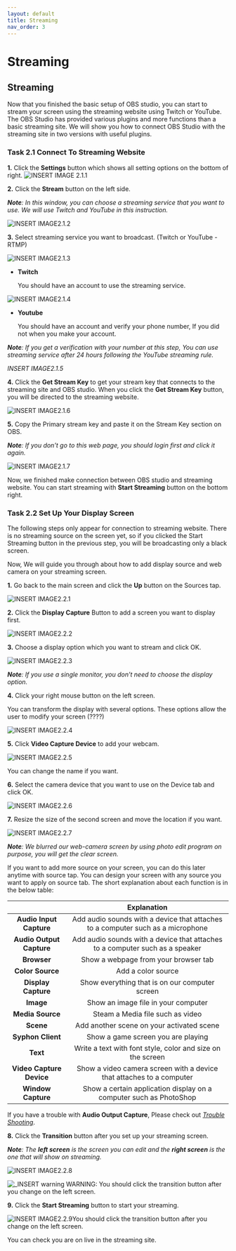 ```yaml
---
layout: default
title: Streaming
nav_order: 3
---
```

 
# Streaming #

## Streaming ##

Now that you finished the basic setup of OBS studio, you can start to stream your screen using the streaming website using Twitch or YouTube. The OBS Studio has provided various plugins and more functions than a basic streaming site. We will show you how to connect OBS Studio with the streaming site in two versions with useful plugins.

### Task 2.1 Connect To Streaming Website ###

**1.** Click the **Settings** button which shows all setting options on the bottom of right.
![_INSERT IMAGE 2.1.1_](https://github.com/kailinwei/using-OBS/blob/gh-pages/assets/images/task2.1.1.png?raw=true "OBS Studio Website")    

**2.** Click the **Stream** button on the left side. 

<em>**Note**: In this window, you can choose a streaming service that you want to use. We will use Twitch and YouTube in this instruction.</em>

![_INSERT IMAGE2.1.2_](https://github.com/kailinwei/using-OBS/blob/gh-pages/assets/images/task2.1.2.png?raw=true "OBS Studio Website")

**3.** Select streaming service you want to broadcast. (Twitch or YouTube - RTMP)

![_INSERT IMAGE2.1.3_](https://github.com/kailinwei/using-OBS/blob/gh-pages/assets/images/task2.1.3.png?raw=true "OBS Studio Website")

* **Twitch**

    
    You should have an account to use the streaming service.


![_INSERT IMAGE2.1.4_](https://github.com/kailinwei/using-OBS/blob/gh-pages/assets/images/task2.1.4.png?raw=true "OBS Studio Website")


* **Youtube**

    You should have an account and verify your phone number, If you did not when you make your account.
    
<em>**Note**: If you get a verification with your number at this step, You can use streaming service after 24 hours following the YouTube streaming rule.</em>

_INSERT IMAGE2.1.5_

**4.** Click the **Get Stream Key** to get your stream key that connects to the streaming site and OBS studio. 
When you click the **Get Stream Key** button, you will be directed to the streaming website. 

![_INSERT IMAGE2.1.6_](https://github.com/kailinwei/using-OBS/blob/gh-pages/assets/images/task2.1.6.png?raw=true "OBS Studio Website")

**5.** Copy the Primary stream key and paste it on the Stream Key section on OBS.

<em>**Note**: If you don’t go to this web page, you should login first and click it again.</em>


![_INSERT IMAGE2.1.7_](https://github.com/kailinwei/using-OBS/blob/gh-pages/assets/images/task2.1.7.png?raw=true "OBS Studio Website")

Now, we finished make connection between OBS studio and streaming website. You can start streaming with **Start Streaming** button on the bottom right.


### Task 2.2 Set Up Your Display Screen ###

The following steps only appear for connection to streaming website. There is no streaming source on the screen yet, so if you clicked the Start Streaming button in the previous step, you will be broadcasting only a black screen.

Now, We will guide you through about how to add display source and web camera on your streaming screen. 


**1.** Go back to the main screen and click the **Up** button on the Sources tap.

![_INSERT IMAGE2.2.1_](https://github.com/kailinwei/using-OBS/blob/gh-pages/assets/images/task2.2.1.png?raw=true "OBS Studio Website")

**2.** Click the **Display Capture** Button to add a screen you want to display first. 

![_INSERT IMAGE2.2.2_](https://github.com/kailinwei/using-OBS/blob/gh-pages/assets/images/task2.2.2.png?raw=true "OBS Studio Website")

**3.** Choose a display option which you want to stream and click OK.

![_INSERT IMAGE2.2.3_](https://github.com/kailinwei/using-OBS/blob/gh-pages/assets/images/task2.2.3.png?raw=true "OBS Studio Website")

<em>**Note**: If you use a single monitor, you don’t need to choose the display option. </em>

**4.** Click your right mouse button on the left screen. 

You can transform the display with several options. These options allow the user to modify your screen (????)


![_INSERT IMAGE2.2.4_](https://github.com/kailinwei/using-OBS/blob/gh-pages/assets/images/task2.2.4.png?raw=true "OBS Studio Website")



**5.** Click **Video Capture Device** to add your webcam. 


![_INSERT IMAGE2.2.5_](https://github.com/kailinwei/using-OBS/blob/gh-pages/assets/images/task2.2.5.png?raw=true "OBS Studio Website")

You can change the name if you want.

**6.** Select the camera device that you want to use on the Device tab and click OK.


![_INSERT IMAGE2.2.6_](https://github.com/kailinwei/using-OBS/blob/gh-pages/assets/images/task2.2.6.png?raw=true "OBS Studio Website")

**7.** Resize the size of the second screen and move the location if you want.

![_INSERT IMAGE2.2.7_](https://github.com/kailinwei/using-OBS/blob/gh-pages/assets/images/task2.2.7png.png?raw=true "OBS Studio Website")


<em>**Note**: We blurred our web-camera screen by using photo edit program on purpose, you will get the clear screen.</em>

If you want to add more source on your screen, you can do this later anytime with source tap.
You can design your screen with any source you want to apply on source tab.
The short explanation about each function is in the below table:

|      |**Explanation**  |
|:----:|:-----------------:|
|**Audio Input Capture**|Add audio sounds with a device that attaches to a computer such as a microphone |
|**Audio Output Capture**|Add audio sounds with a device that attaches to a computer such as a speaker|
|**Browser**|Show a webpage from your browser tab |
|**Color Source**|Add a color source|
|**Display Capture**| Show everything that is on our computer screen |  
|**Image**| Show an image file in your computer|
|**Media Source**|Steam a Media file such as video|    
|**Scene**| Add another scene on your activated scene|  
|**Syphon Client**|Show a game screen you are playing |  
|**Text**| Write a text with font style, color and size on the screen|  
|**Video Capture Device**|Show a video camera screen with a device that attaches to a computer|  
|**Window Capture**|Show a certain application display on a computer such as PhotoShop|  


If you have a trouble with **Audio Output Capture**, Please check out *[Trouble Shooting](https://kailinwei.github.io/using-OBS/docs/troubleshooting/)*.


**8.** Click the **Transition** button after you set up your streaming screen.

<em>**Note**: The **left screen** is the screen you can edit and the **right screen** is the one that will show on streaming. </em>

![_INSERT IMAGE2.2.8_](https://github.com/kailinwei/using-OBS/blob/gh-pages/assets/images/task2.2.8.png?raw=true "OBS Studio Website")

![_INSERT warning](https://github.com/kailinwei/using-OBS/blob/gh-pages/assets/images/warning.png?raw=true "OBS Studio Website")
WARNING: You should click the transition button after you change on the left screen.


**9.** Click the **Start Streaming** button to start your streaming.

![_INSERT IMAGE2.2.9_](https://github.com/kailinwei/using-OBS/blob/gh-pages/assets/images/task2.2.9.png?raw=true "OBS Studio Website")You should click the transition button after you change on the left screen.

You can check you are on live in the streaming site.
